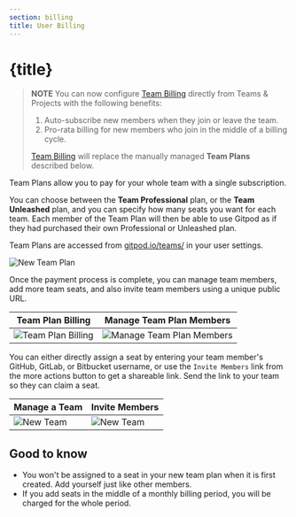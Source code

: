 ```yaml
---
section: billing
title: User Billing
---
```


<script context="module">
  export const prerender = true;
</script>

# {title}

> **NOTE**
> You can now configure [Team Billing](/docs/team-billing) directly from Teams & Projects with the following benefits:
>
> 1. Auto-subscribe new members when they join or leave the team.
> 2. Pro-rata billing for new members who join in the middle of a billing cycle.
>
> [Team Billing](/docs/team-billing) will replace the manually managed **Team Plans** described below.

Team Plans allow you to pay for your whole team with a single subscription.

You can choose between the **Team Professional** plan, or the **Team Unleashed** plan, and you can specify how many seats you want for each team. Each member of the Team Plan will then be able to use Gitpod as if they had purchased their own Professional or Unleashed plan.

Team Plans are accessed from [gitpod.io/teams/](https://gitpod.io/teams/) in your user settings.

![New Team Plan](../../../static/images/docs/team-plan-new.png)

Once the payment process is complete, you can manage team members, add more team seats, and also invite team members using a unique public URL.

| Team Plan Billing                                                       | Manage Team Plan Members                                                          |
| ----------------------------------------------------------------------- | --------------------------------------------------------------------------------- |
| ![Team Plan Billing](../../../static/images/docs/team-plan-billing.png) | ![Manage Team Plan Members](../../../static/images/docs/team-plan-membership.png) |

You can either directly assign a seat by entering your team member's GitHub, GitLab, or Bitbucket username, or use the `Invite Members` link from the more actions button to get a shareable link. Send the link to your team so they can claim a seat.

| Manage a Team                                             | Invite Members                                            |
| --------------------------------------------------------- | --------------------------------------------------------- |
| ![New Team](../../../static/images/docs/teams-manage.jpg) | ![New Team](../../../static/images/docs/teams-invite.jpg) |

## Good to know

- You won't be assigned to a seat in your new team plan when it is first created. Add yourself just like other members.
- If you add seats in the middle of a monthly billing period, you will be charged for the whole period.
